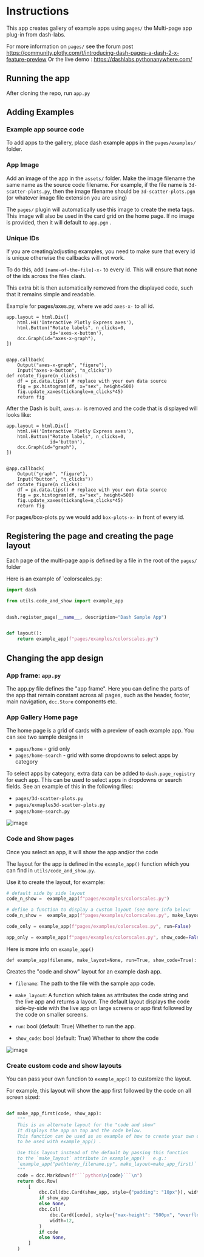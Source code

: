 # Instructions

This app creates gallery of example apps using `pages/` the Multi-page app plug-in from dash-labs.  

For more information on `pages/` see the forum post https://community.plotly.com/t/introducing-dash-pages-a-dash-2-x-feature-preview
Or the live demo : https://dashlabs.pythonanywhere.com/

## Running the app

After cloning the repo, run `app.py`



## Adding Examples

### Example app source code

To add apps to the gallery, place dash example apps in the `pages/examples/` folder.

### App Image

Add an image of the app in the `assets/` folder.  Make the image filename the same name as the source
code filename.  For example, if the file name is `3d-scatter-plots.py`, then the image filename
should be `3d-scatter-plots.pgn`  (or whatever image file extension you are using)

The `pages/` plugin will automatically use this image to create the meta tags.  This image will also be used in the 
card grid on the home page.  If no image is provided, then it will default to  `app.pgn` .

### Unique IDs
If you are creating/adjusting examples, you need to make sure that every id is unique otherwise the callbacks will not work.

To do this, add `[name-of-the-file]-x-` to every id. This will ensure that none of the ids across the files clash. 

This extra bit is then automatically removed from the displayed code, such that it remains simple and readable.

Example for pages/axes.py, where we add `axes-x-` to all id.
```
app.layout = html.Div([
    html.H4('Interactive Plotly Express axes'),
    html.Button("Rotate labels", n_clicks=0, 
                id='axes-x-button'),
    dcc.Graph(id="axes-x-graph"),
])


@app.callback(
    Output("axes-x-graph", "figure"), 
    Input("axes-x-button", "n_clicks"))
def rotate_figure(n_clicks):
    df = px.data.tips() # replace with your own data source
    fig = px.histogram(df, x="sex", height=500)
    fig.update_xaxes(tickangle=n_clicks*45)
    return fig
```
After the Dash is built, `axes-x-` is removed and the code that is displayed will looks like:
```
app.layout = html.Div([
    html.H4('Interactive Plotly Express axes'),
    html.Button("Rotate labels", n_clicks=0, 
                id='button'),
    dcc.Graph(id="graph"),
])


@app.callback(
    Output("graph", "figure"), 
    Input("button", "n_clicks"))
def rotate_figure(n_clicks):
    df = px.data.tips() # replace with your own data source
    fig = px.histogram(df, x="sex", height=500)
    fig.update_xaxes(tickangle=n_clicks*45)
    return fig
```

For pages/box-plots.py we  would add `box-plots-x-` in front of every id. 

## Registering the page and creating the page layout

Each page of the multi-page app is defined by a file in the root of the `pages/` folder

Here is an example of `colorscales.py:

```python
import dash

from utils.code_and_show import example_app


dash.register_page(__name__, description="Dash Sample App")


def layout():
    return example_app(f"pages/examples/colorscales.py")

```

## Changing the app design

### App frame:  `app.py`

The app.py file defines the "app frame".  Here you can define the parts of the app
that remain constant across all pages, such as the header, footer, main navigation,  `dcc.Store`
components etc. 

### App Gallery Home page

The home page is a grid of cards with a preview of each example app.  You can see two sample designs in
- `pages/home`  - grid only
- `pages/home-search` - grid with some dropdowns to select apps by category

To select apps by category, extra data can be added to `dash.page_registry` for each app. This can be
used to select apps in dropdowns or search fields.  See an example of this in the following files:
- `pages/3d-scatter-plots.py`
- `pages/exmaples3d-scatter-plots.py`
- `pages/home-search.py`

![image](https://user-images.githubusercontent.com/72614349/160702790-fa1bf95a-abc8-43cd-88aa-a7a7eef65fcf.png)

### Code and Show pages

Once you select an app, it will show the app and/or the code

The layout for the app is defined in the `example_app()` function which you can find in `utils/code_and_show.py`.

Use it to create the layout, for example:

```python
# default side by side layout
code_n_show =  example_app(f"pages/examples/colorscales.py")

# define a function to display a custom layout (see more info below:
code_n_show =  example_app(f"pages/examples/colorscales.py", make_layout=my_custom_layout_function)

code_only = example_app(f"pages/examples/colorscales.py", run=False)

app_only = example_app(f"pages/examples/colorscales.py", show_code=False)


```

Here is more info on `example_app()`

```
def example_app(filename, make_layout=None, run=True, show_code=True):
```
    
Creates the "code and show" layout for an example dash app.

- `filename`:
   The path to the file with the sample app code.  


- `make_layout`:
    A function which takes as attributes the code string and the live app and returns a
    layout.  The default layout displays the code side-by-side with the live app on large screens
    or app first followed by the code on smaller screens.  

    
- `run`:
    bool (default: True) Whether to run the app.  

    
- `show_code`:
    bool (default: True) Whether to show the code   

![image](https://user-images.githubusercontent.com/72614349/160705938-da83452b-dce2-4236-a658-2e6fcbf8b451.png)


### Create custom code and show layouts

You can pass your own function to `example_app()` to customize the layout.

For example, this layout will show the app first followed by the code on all screen sized:

```python

def make_app_first(code, show_app):
    """
    This is an alternate layout for the "code and show"
    It displays the app on top and the code below.
    This function can be used as an example of how to create your own custom layouts
    to be used with example_app() .

    Use this layout instead of the default by passing this function
    to the `make_layout` attribute in example_app()   e.g.:
    `example_app("pathto/my_filename.py", make_layout=make_app_first)`
    """
    code = dcc.Markdown(f"```python\n{code}```\n")
    return dbc.Row(
        [
            dbc.Col(dbc.Card(show_app, style={"padding": "10px"}), width=12)
            if show_app
            else None,
            dbc.Col(
                dbc.Card([code], style={"max-height": "500px", "overflow": "auto"}),
                width=12,
            )
            if code
            else None,
        ]
    )

```

